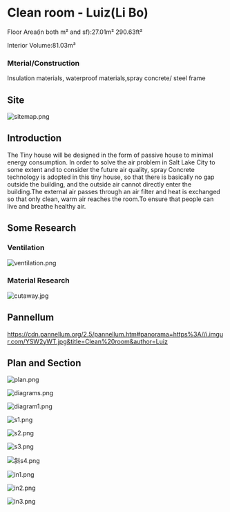 # Clean room - Luiz(Li Bo)

Floor Area(in both m² and sf):27.01m² 290.63ft²

Interior Volume:81.03m³


### Mterial/Construction

Insulation materials, waterproof materials,spray concrete/ steel frame


## Site

![sitemap.png](https://github.com/jfo2fjsdjf/lbo/blob/master/assets/sitemap.png?raw=true?raw=true&w=300&h=300&output=jpg&q=50&fit=cover")

## Introduction

The Tiny house will be designed in the form of passive house to minimal energy consumption. In order to solve the air problem in Salt Lake City to some extent and to consider the future air quality, spray Concrete technology is adopted in this tiny house, so that there is basically no gap outside the building, and the outside air cannot directly enter the building.The external air passes through an air filter and heat is exchanged so that only clean, warm air reaches the room.To ensure that people can live and breathe healthy air.

## Some Research

### Ventilation

![ventilation.png](https://github.com/jfo2fjsdjf/lbo/blob/master/assets/ventilation.png?raw=true?raw=true&w=300&h=300&output=jpg&q=50&fit=cover")

### Material Research

![cutaway.jpg](https://github.com/jfo2fjsdjf/lbo/blob/master/assets/cutaway.jpg?raw=true?raw=true&w=300&h=300&output=jpg&q=50&fit=cover")

## Pannellum
https://cdn.pannellum.org/2.5/pannellum.htm#panorama=https%3A//i.imgur.com/YSW2yWT.jpg&title=Clean%20room&author=Luiz

## Plan and Section

![plan.png](https://github.com/jfo2fjsdjf/lbo/blob/master/assets/plan.png?raw=true?raw=true&w=300&h=300&output=jpg&q=50&fit=cover")

![diagrams.png](https://github.com/jfo2fjsdjf/lbo/blob/master/assets/diagrams.png?raw=true?raw=true&w=300&h=300&output=jpg&q=50&fit=cover")

![diagram1.png](https://github.com/jfo2fjsdjf/lbo/blob/master/assets/diagram1.png?raw=true?raw=true&w=300&h=300&output=jpg&q=50&fit=cover")

![s1.png](https://github.com/jfo2fjsdjf/lbo/blob/master/assets/s1.png?raw=true?raw=true&w=300&h=300&output=jpg&q=50&fit=cover")

![s2.png](https://github.com/jfo2fjsdjf/lbo/blob/master/assets/s2.png?raw=true?raw=true&w=300&h=300&output=jpg&q=50&fit=cover")

![s3.png](https://github.com/jfo2fjsdjf/lbo/blob/master/assets/s3.png?raw=true?raw=true&w=300&h=300&output=jpg&q=50&fit=cover")

![斜s4.png](https://github.com/jfo2fjsdjf/lbo/blob/master/assets/斜s4.png?raw=true?raw=true&w=300&h=300&output=jpg&q=50&fit=cover")

![in1.png](https://github.com/jfo2fjsdjf/lbo/blob/master/assets/in1.png?raw=true?raw=true&w=300&h=300&output=jpg&q=50&fit=cover")

![in2.png](https://github.com/jfo2fjsdjf/lbo/blob/master/assets/in2.png?raw=true?raw=true&w=300&h=300&output=jpg&q=50&fit=cover")

![in3.png](https://github.com/jfo2fjsdjf/lbo/blob/master/assets/in3.png?raw=true?raw=true&w=300&h=300&output=jpg&q=50&fit=cover")

